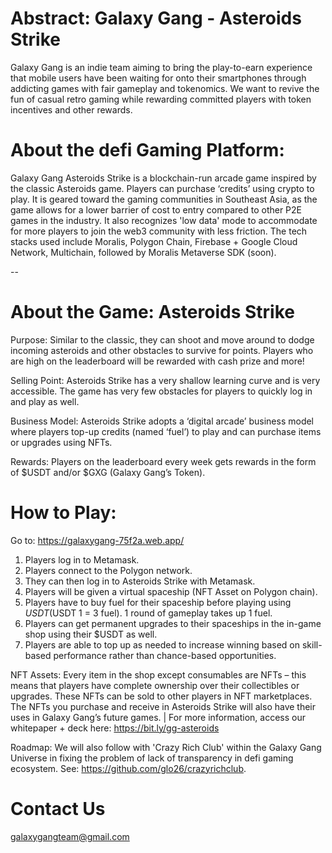 # Abstract: Galaxy Gang - Asteroids Strike

Galaxy Gang is an indie team aiming to bring the play-to-earn experience that mobile users have been waiting for onto their smartphones through addicting games with fair gameplay and tokenomics. We want to revive the fun of casual retro gaming while rewarding committed players with token incentives and other rewards.

# About the defi Gaming Platform:

Galaxy Gang Asteroids Strike is a blockchain-run arcade game inspired by the classic Asteroids game. Players can purchase ‘credits’ using crypto to play. It is geared toward the gaming communities in Southeast Asia, as the game allows for a lower barrier of cost to entry compared to other P2E games in the industry. It also recognizes 'low data' mode to accommodate for more players to join the web3 community with less friction. The tech stacks used include Moralis, Polygon Chain, Firebase + Google Cloud Network, Multichain, followed by Moralis Metaverse SDK (soon).

--

# About the Game: Asteroids Strike

Purpose: Similar to the classic, they can shoot and move around to dodge incoming asteroids and other obstacles to survive for points. Players who are high on the leaderboard will be rewarded with cash prize and more!

Selling Point: Asteroids Strike has a very shallow learning curve and is very accessible. The game has very few obstacles for players to quickly log in and play as well.

Business Model: Asteroids Strike adopts a ‘digital arcade’ business model where players top-up credits (named ‘fuel’) to play and can purchase items or upgrades using NFTs.

Rewards: Players on the leaderboard every week gets rewards in the form of $USDT and/or $GXG (Galaxy Gang’s Token).
	
# How to Play:

Go to: https://galaxygang-75f2a.web.app/

1. Players log in to Metamask.
2. Players connect to the Polygon network.
3. They can then log in to Asteroids Strike with Metamask.
4. Players will be given a virtual spaceship (NFT Asset on Polygon chain).
5. Players have to buy fuel for their spaceship before playing using $USDT ($USDT 1 = 3 fuel). 1 round of gameplay takes up 1 fuel.
6. Players can get permanent upgrades to their spaceships in the in-game shop using their $USDT as well.
7. Players are able to top up as needed to increase winning based on skill-based performance rather than chance-based opportunities.

NFT Assets: Every item in the shop except consumables are NFTs – this means that players have complete ownership over their collectibles or upgrades. These NFTs can be sold to other players in NFT marketplaces. The NFTs you purchase and receive in Asteroids Strike will also have their uses in Galaxy Gang’s future games. | For more information, access our whitepaper + deck here: https://bit.ly/gg-asteroids

Roadmap: We will also follow with 'Crazy Rich Club' within the Galaxy Gang Universe in fixing the problem of lack of transparency in defi gaming ecosystem. See: https://github.com/glo26/crazyrichclub. 

# Contact Us
galaxygangteam@gmail.com
